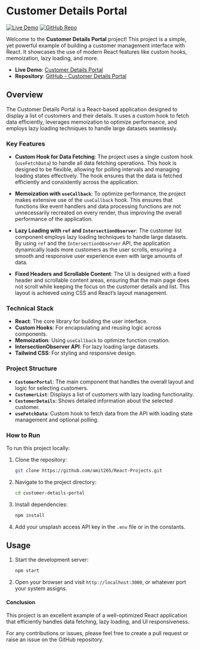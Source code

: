 # Customer Details Portal

[![Live Demo](https://img.shields.io/badge/Live%20Demo-Visit-blue?style=for-the-badge)](https://coderespite.com/projects/react/customer-details-portal/)
[![GitHub Repo](https://img.shields.io/badge/GitHub-Repository-blue?style=for-the-badge&logo=github)](https://github.com/amit265/React-Projects/tree/main/customer-details-portal)

Welcome to the **Customer Details Portal** project! This project is a simple, yet powerful example of building a customer management interface with React. It showcases the use of modern React features like custom hooks, memoization, lazy loading, and more.

- **Live Demo**: [Customer Details Portal](https://coderespite.com/projects/react/customer-details-portal/)
- **Repository**: [GitHub - Customer Details Portal](https://github.com/amit265/React-Projects/tree/main/customer-details-portal)

## Overview

The Customer Details Portal is a React-based application designed to display a list of customers and their details. It uses a custom hook to fetch data efficiently, leverages memoization to optimize performance, and employs lazy loading techniques to handle large datasets seamlessly.

### Key Features

- **Custom Hook for Data Fetching**: The project uses a single custom hook (`useFetchData`) to handle all data fetching operations. This hook is designed to be flexible, allowing for polling intervals and managing loading states effectively. The hook ensures that the data is fetched efficiently and consistently across the application.

- **Memoization with `useCallback`**: To optimize performance, the project makes extensive use of the `useCallback` hook. This ensures that functions like event handlers and data processing functions are not unnecessarily recreated on every render, thus improving the overall performance of the application.

- **Lazy Loading with `ref` and `IntersectionObserver`**: The customer list component employs lazy loading techniques to handle large datasets. By using `ref` and the `IntersectionObserver` API, the application dynamically loads more customers as the user scrolls, ensuring a smooth and responsive user experience even with large amounts of data.

- **Fixed Headers and Scrollable Content**: The UI is designed with a fixed header and scrollable content areas, ensuring that the main page does not scroll while keeping the focus on the customer details and list. This layout is achieved using CSS and React’s layout management.

### Technical Stack

- **React**: The core library for building the user interface.
- **Custom Hooks**: For encapsulating and reusing logic across components.
- **Memoization**: Using `useCallback` to optimize function creation.
- **IntersectionObserver API**: For lazy loading large datasets.
- **Tailwind CSS**: For styling and responsive design.

### Project Structure

- **`CustomerPortal`**: The main component that handles the overall layout and logic for selecting customers.
- **`CustomerList`**: Displays a list of customers with lazy loading functionality.
- **`CustomerDetails`**: Shows detailed information about the selected customer.
- **`useFetchData`**: Custom hook to fetch data from the API with loading state management and optional polling.

### How to Run

To run this project locally:

1. Clone the repository:
   ```bash
   git clone https://github.com/amit265/React-Projects.git

2. Navigate to the project directory:
   ```bash
   cd customer-details-portal
   ```
3. Install dependencies:
   ```bash
   npm install
   ```
4. Add your unsplash access API key in the `.env` file or in the constants.

## Usage

1. Start the development server:
   ```bash
   npm start
   ```
2. Open your browser and visit `http://localhost:3000`, or whatever port your system assigns.

#### Conclusion
This project is an excellent example of a well-optimized React application that efficiently handles data fetching, lazy loading, and UI responsiveness.

For any contributions or issues, please feel free to create a pull request or raise an issue on the GitHub repository.